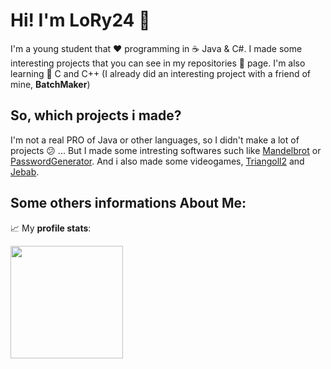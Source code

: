 # Hi! I'm **LoRy24** 👋

I'm a young student that ❤️ programming in ☕️ Java & C#. I made some interesting projects that you can see in my repositories 📄 page. I'm also learning 📘 C and C++ (I already did an interesting project with a friend of mine, **BatchMaker**)

## So, which projects i made?
I'm not a real PRO of Java or other languages, so I didn't make a lot of projects 😕 ... But I made some intresting softwares such like 
[Mandelbrot](https://github.com/LoryTheRock24/MandelbrotSet) or [PasswordGenerator](https://github.com/LoryTheRock24/PasswordGenerator). And i also made some videogames, [Triangoll2](https://github.com/LoryTheRock24/PasswordGenerator) and [Jebab](https://github.com/LoryTheRock24/PasswordGenerator).

## Some others informations About Me:

📈 My **profile stats**:

<img height="180em" src="https://github-readme-stats.vercel.app/api?username=LoryTheRock24&show_icons=true&hide_border=true&&count_private=true&include_all_commits=true" />
